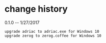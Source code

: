 # change history

0.1.0 -- 1/27/2017

    upgrade adriac to adriac.exe for Windows 10 
    upgrade zerog to zerog.coffee for Windows 10
